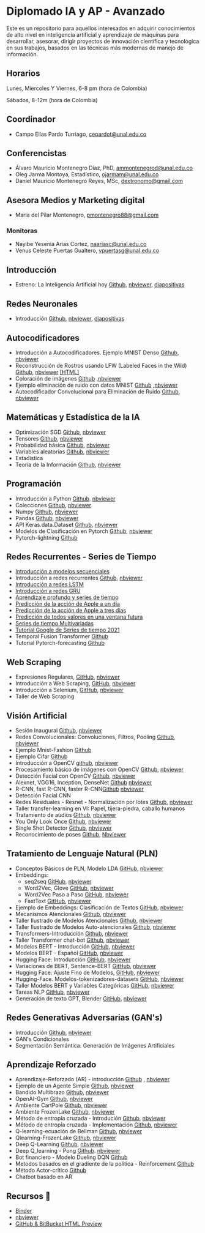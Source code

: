 # Diplomado IA y AP - Avanzado
Este es un repositorio para aquellos interesados en adquirir conocimientos de alto nivel en inteligencia artificial y aprendizaje de máquinas para desarrollar, asesorar, dirigir proyectos de innovación científica y tecnológica en sus trabajos, basados en las técnicas más modernas de manejo de información.
## Horarios 
Lunes, Miercoles Y Viernes, 6-8 pm (hora de Colombia) 

Sábados, 8-12m (hora de Colombia)

## Coordinador
- Campo Elías Pardo Turriago, cepardot@unal.edu.co
## Conferencistas 
- Álvaro Mauricio Montenegro Díaz, PhD, ammontenegrod@unal.edu.co 
- Oleg Jarma Montoya, Estadístico, ojarmam@unal.edu.co 
- Daniel Mauricio Montenegro Reyes, MSc, dextronomo@gmail.com
## Asesora Medios y Marketing digital
- Maria del Pilar Montenegro, pmontenegro88@gmail.com
 ### Monitoras 
 - Nayibe Yesenia Arias Cortez, naariasc@unal.edu.co 
 - Venus Celeste Puertas Gualtero, vpuertasg@unal.edu.co
## Introducción
 - Estreno: La Inteligencia Artificial hoy [Github](https://github.com/AprendizajeProfundo/Diplomado-Avanzado/blob/main/A%20Introducci%C3%B3n/Cuadernos/IA_Estado_Arte.ipynb), [nbviewer](https://nbviewer.org/github/AprendizajeProfundo/Diplomado-Avanzado/blob/main/A%20Introducci%C3%B3n/Cuadernos/IA_Estado_Arte.ipynb), [diapositivas](https://nbviewer.org/github/AprendizajeProfundo/Diplomado-Avanzado/blob/main/A%20Introducci%C3%B3n/Presentaciones/Estado_del_Arte-1.html#/)

 ## Redes Neuronales
 - Introducción [Github](https://github.com/AprendizajeProfundo/Diplomado-Avanzado/blob/main/Redes%20Neuronales/Cuadernos/RedesNeuronales_intro.ipynb), [nbviewer](https://nbviewer.org/github/AprendizajeProfundo/Diplomado-Avanzado/blob/main/Redes%20Neuronales/Cuadernos/RedesNeuronales_intro.ipynb), [diapositivas](https://nbviewer.org/github/AprendizajeProfundo/Diplomado-Avanzado/blob/main/Redes%20Neuronales/Presentaciones/RedesNeuronales_intro.slides.html)
 
## Autocodificadores
- Introducción a Autocodificadores. Ejemplo MNIST Denso [Github](https://github.com/AprendizajeProfundo/Diplomado-Avanzado/blob/main/Autocodificadores/Cuadernos/ae_Example_Dense_mnist.ipynb), [nbviewer](https://nbviewer.jupyter.org/github/AprendizajeProfundo/Diplomado/blob/master/Temas/Módulo%206-%20Autocodificadores/1.%20Autocodificadores%20generales/Cuadernos/ae_Example_Dense_mnist.ipynb)
- Reconstrucción de Rostros usando LFW (Labeled Faces in the Wild)  [Github](https://github.com/AprendizajeProfundo/Diplomado-Avanzado/blob/main/Autocodificadores/Cuadernos/ae_Example_Dense_Face_Recover.ipynb), [nbviewer](https://nbviewer.jupyter.org/github/AprendizajeProfundo/Diplomado/blob/master/Temas/M%C3%B3dulo%206-%20Autocodificadores/1.%20Autocodificadores%20generales/Cuadernos/ae_Example_Dense_Face_Recover.ipynb)
[[HTML]](https://htmlpreview.github.io/?https://github.com/AprendizajeProfundo/Diplomado/blob/master/Temas/M%C3%B3dulo%206-%20Autocodificadores/1.%20Autocodificadores%20generales/Cuadernos/ae_Example_Dense_Face_Recover.html)
- Coloración de imágenes [Github](https://github.com/AprendizajeProfundo/Diplomado-Avanzado/blob/main/Autocodificadores/Cuadernos/ae_Autoencoder_Colorizing.ipynb)  ,[nbviewer](https://nbviewer.jupyter.org/github/AprendizajeProfundo/Diplomado/blob/master/Temas/Módulo%206-%20Autocodificadores/1.%20Autocodificadores%20generales/Cuadernos/ae_Autoencoder_Colorizing.ipynb)
- Ejemplo eliminación de ruido con datos MNIST [Github](https://github.com/AprendizajeProfundo/Diplomado-Avanzado/blob/main/Autocodificadores/Cuadernos/ae_Eliminacion_ruido_MNIST.ipynb) ,[nbviewer](https://nbviewer.jupyter.org/github/AprendizajeProfundo/Diplomado/blob/master/Temas/M%C3%B3dulo%206-%20Autocodificadores/1.%20Autocodificadores%20generales/Cuadernos/ae_Eliminacion_ruido_MNIST.ipynb)
- Autocodificador Convolucional para Eliminación de Ruido [Github](https://github.com/AprendizajeProfundo/Diplomado-Avanzado/blob/main/Autocodificadores/Cuadernos/Noise_Elimination_Conv.ipynb), [nbviewer](https://nbviewer.jupyter.org/github/AprendizajeProfundo/Diplomado/blob/master/Temas/M%C3%B3dulo%206-%20Autocodificadores/1.%20Autocodificadores%20generales/Cuadernos/Noise_Elimination_Conv.ipynb)


 ## Matemáticas y Estadística de la IA
 - Optimización SGD [Github](https://github.com/AprendizajeProfundo/Diplomado-Avanzado/blob/main/Matem%C3%A1ticas%20y%20Estad%C3%ADstica%20de%20la%20IA/Cuadernos/optimizacion_sgd.ipynb), [nbviewer](https://nbviewer.org/github/AprendizajeProfundo/Diplomado-Avanzado/blob/main/Matem%C3%A1ticas%20y%20Estad%C3%ADstica%20de%20la%20IA/Cuadernos/optimizacion_sgd.ipynb)
 - Tensores [Github](https://github.com/AprendizajeProfundo/Diplomado-Avanzado/blob/main/Matem%C3%A1ticas%20y%20Estad%C3%ADstica%20de%20la%20IA/Cuadernos/Intro_Tensores_II.ipynb), [nbviewer](https://nbviewer.org/github/AprendizajeProfundo/Diplomado-Avanzado/blob/main/Matem%C3%A1ticas%20y%20Estad%C3%ADstica%20de%20la%20IA/Cuadernos/Intro_Tensores_II.ipynb)
 - Probabilidad básica [Github](https://github.com/AprendizajeProfundo/Diplomado-Avanzado/blob/main/Matem%C3%A1ticas%20y%20Estad%C3%ADstica%20de%20la%20IA/Cuadernos/Prob_Conceptos_Basicos.ipynb), [nbviewer](https://nbviewer.org/github/AprendizajeProfundo/Diplomado-Avanzado/blob/main/Matem%C3%A1ticas%20y%20Estad%C3%ADstica%20de%20la%20IA/Cuadernos/Prob_Conceptos_Basicos.ipynb)
 - Variables aleatorias [Github](https://github.com/AprendizajeProfundo/Diplomado-Avanzado/blob/main/Matem%C3%A1ticas%20y%20Estad%C3%ADstica%20de%20la%20IA/Cuadernos/Prob_Variables_Aleatorias.ipynb), [nbviewer](https://nbviewer.org/github/AprendizajeProfundo/Diplomado-Avanzado/blob/main/Matem%C3%A1ticas%20y%20Estad%C3%ADstica%20de%20la%20IA/Cuadernos/Prob_Variables_Aleatorias.ipynb)
 - Estadística
 - Teoría de la Información [Github](https://github.com/AprendizajeProfundo/Diplomado-Avanzado/blob/main/Matem%C3%A1ticas%20y%20Estad%C3%ADstica%20de%20la%20IA/Cuadernos/ti_Teoria_Informacion.ipynb), [nbviewer](https://nbviewer.org/github/AprendizajeProfundo/Diplomado-Avanzado/blob/main/Matem%C3%A1ticas%20y%20Estad%C3%ADstica%20de%20la%20IA/Cuadernos/ti_Teoria_Informacion.ipynb)
 ## Programación
 - Introducción a Python [Github](https://github.com/AprendizajeProfundo/Diplomado-Avanzado/blob/main/Programaci%C3%B3n/Cuadernos/Intro_Python.ipynb). [nbviewer](https://nbviewer.org/github/AprendizajeProfundo/Diplomado-Avanzado/blob/main/Programaci%C3%B3n/Cuadernos/Intro_Python.ipynb)
 - Colecciones [Github](https://github.com/AprendizajeProfundo/Diplomado-Avanzado/blob/main/Programaci%C3%B3n/Cuadernos/Colecciones.ipynb), [nbviewer](https://nbviewer.org/github/AprendizajeProfundo/Diplomado-Avanzado/blob/main/Programaci%C3%B3n/Cuadernos/Colecciones.ipynb)
 - Numpy [Github](https://github.com/AprendizajeProfundo/Diplomado-Avanzado/blob/main/Programaci%C3%B3n/Cuadernos/Taller_Numpy.ipynb), [nbviewer](https://nbviewer.org/github/AprendizajeProfundo/Diplomado-Avanzado/blob/main/Programaci%C3%B3n/Cuadernos/Taller_Numpy.ipynb)
 - Pandas [Github](https://github.com/AprendizajeProfundo/Diplomado-Avanzado/blob/main/Programaci%C3%B3n/Cuadernos/Taller_Pandas.ipynb), [nbviewer](https://nbviewer.org/github/AprendizajeProfundo/Diplomado-Avanzado/blob/main/Programaci%C3%B3n/Cuadernos/Taller_Pandas.ipynb)
 - API Keras.data.Dataset [Github](https://github.com/AprendizajeProfundo/Diplomado-Avanzado/blob/main/Programaci%C3%B3n/Cuadernos/La%20API%20tf.data.ipynb), [nbviewer](https://nbviewer.org/github/AprendizajeProfundo/Diplomado-Avanzado/blob/main/Programaci%C3%B3n/Cuadernos/La%20API%20tf.data.ipynb)
 - Modelos de  Clasificación en Pytorch [Github](https://github.com/AprendizajeProfundo/Diplomado-Avanzado/blob/main/Programaci%C3%B3n/Cuadernos/Pytorch_10_clasificacion.ipynb), [nbviewer](https://nbviewer.org/github/AprendizajeProfundo/Diplomado-Avanzado/blob/main/Programaci%C3%B3n/Cuadernos/Pytorch_10_clasificacion.ipynb)
 - Pytorch-lightning [Github](https://github.com/AprendizajeProfundo/Diplomado-Avanzado/blob/main/Programación/Cuadernos/Pytorch_lightning.ipynb)
 ## Redes Recurrentes - Series de Tiempo

  - [Introducción a modelos secuenciales](https://nbviewer.org/github/AprendizajeProfundo/Diplomado/blob/master/Temas/M%C3%B3dulo%205-%20Redes%20recurrentes/Cuadernos/rnr_Times_series_Intro.ipynb)
  - Introducción a redes recurrentes [Github](https://github.com/AprendizajeProfundo/Diplomado/blob/master/Temas/M%C3%B3dulo%205-%20Redes%20recurrentes/Cuadernos/rnn_Intro_Redes_Recurrentes.ipynb), [nbviewer](https://nbviewer.jupyter.org/github/AprendizajeProfundo/Diplomado/blob/master/Temas/M%C3%B3dulo%205-%20Redes%20recurrentes/Cuadernos/rnn_Intro_Redes_Recurrentes.ipynb)
  - [Introducción a redes LSTM](https://nbviewer.jupyter.org/github/AprendizajeProfundo/Diplomado/blob/master/Temas/M%C3%B3dulo%205-%20Redes%20recurrentes/Cuadernos/rnr_LSTM_Intro.ipynb)
  - [Introducción a redes GRU](https://nbviewer.jupyter.org/github/AprendizajeProfundo/Diplomado/blob/master/Temas/M%C3%B3dulo%205-%20Redes%20recurrentes/Cuadernos/rnr_GRU_Intro.ipynb)
  - [Aprendizaje profundo y series de tiempo ](https://nbviewer.jupyter.org/github/AprendizajeProfundo/Diplomado/blob/master/Temas/M%C3%B3dulo%205-%20Redes%20recurrentes/Cuadernos/rnr_Times_series_Intro-lstm.ipynb)
  - [Predicción de la acción de Apple a un día](https://nbviewer.jupyter.org/github/AprendizajeProfundo/Diplomado/blob/master/Temas/M%C3%B3dulo%205-%20Redes%20recurrentes/Cuadernos/rnr_accion_Apple_Prediccion_un_dia-dropout.ipynb)
  - [Predicción de la acción de Apple a tres días](https://nbviewer.jupyter.org/github/AprendizajeProfundo/Diplomado/blob/master/Temas/M%C3%B3dulo%205-%20Redes%20recurrentes/Cuadernos/rnr_accion_Apple_Prediccion_tres_dias-dropout-.ipynb)
  - [Predicción de todos valores en una ventana futura](https://nbviewer.jupyter.org/github/AprendizajeProfundo/Diplomado/blob/master/Temas/M%C3%B3dulo%205-%20Redes%20recurrentes/Cuadernos/rnr_accion_Apple_Prediccion_tres_dias-multiple-.ipynb)
  - [Series de tiempo  Multivariadas](https://nbviewer.jupyter.org/github/AprendizajeProfundo/Diplomado/blob/master/Temas/Módulo%205-%20Redes%20recurrentes/Cuadernos/rnrTimes_series_Multivariate.ipynb)
   - [Tutorial Google de Series de tiempo 2021](https://nbviewer.jupyter.org/github/AprendizajeProfundo/Diplomado/blob/master/Temas/M%C3%B3dulo%205-%20Redes%20recurrentes/Cuadernos/rnr_google_time_series.ipynb)
   - Temporal Fusion Transformer [Github](https://github.com/AprendizajeProfundo/Diplomado-Avanzado/blob/main/Series%20de%20Tiempo/Cuadernos/Temporal_Fusion_Transformer.ipynb)
   - Tutorial Pytorch-forecasting [Github](https://github.com/AprendizajeProfundo/Diplomado-Avanzado/blob/main/Series%20de%20Tiempo/Cuadernos/Pytorch_forecasting.ipynb)

 ## Web Scraping
 - Expresiones Regulares, [GitHub](https://github.com/AprendizajeProfundo/Diplomado-Avanzado/blob/main/Web%20Scraping/Cuadernos/Taller_Regex.ipynb), [nbviewer](https://nbviewer.org/github/AprendizajeProfundo/Diplomado-Avanzado/blob/main/Web%20Scraping/Cuadernos/Taller_Regex.ipynb)
 - Introducción a Web Scraping, [GitHub](https://github.com/AprendizajeProfundo/Diplomado-Avanzado/blob/main/Web%20Scraping/Cuadernos/Web_Scraping_Intro.ipynb), [nbviewer](https://nbviewer.org/github/AprendizajeProfundo/Diplomado-Avanzado/blob/main/Web%20Scraping/Cuadernos/Web_Scraping_Intro.ipynb)
 - Introducción a Selenium, [GitHub](https://github.com/AprendizajeProfundo/Diplomado-Avanzado/blob/main/Web%20Scraping/Cuadernos/Web_Scraping_Selenium.ipynb), [nbviewer](https://nbviewer.org/github/AprendizajeProfundo/Diplomado-Avanzado/blob/main/Web%20Scraping/Cuadernos/Web_Scraping_Selenium.ipynb)
 - Taller de Web Scraping
 ## Visión Artificial
 - Sesión Inaugural [Github](https://github.com/AprendizajeProfundo/Diplomado-Avanzado/blob/main/Visi%C3%B3n%20Artificial/Cuadernos/sesion_inaugural.ipynb), [nbviewer](https://nbviewer.org/github/AprendizajeProfundo/Diplomado-Avanzado/blob/main/Visi%C3%B3n%20Artificial/Cuadernos/sesion_inaugural.ipynb)
 - Redes Convolucionales: Convoluciones, Filtros, Pooling [Github](https://github.com/AprendizajeProfundo/Diplomado-Avanzado/blob/main/Visi%C3%B3n%20Artificial/Cuadernos/Convolucion_definicion.ipynb), [nbviewer](https://nbviewer.org/github/AprendizajeProfundo/Diplomado-Avanzado/blob/main/Visi%C3%B3n%20Artificial/Cuadernos/Convolucion_definicion.ipynb)
 - Ejemplo Mnist-Fashion [Github](https://github.com/AprendizajeProfundo/Diplomado-Avanzado/blob/main/Visión%20Artificial/Cuadernos/taller_ejemplo_mnist.ipynb)
 - Ejemplo Cifar [Github](https://github.com/AprendizajeProfundo/Diplomado-Avanzado/blob/main/Visión%20Artificial/Cuadernos/TallerCifar.ipynb)
 - Introducción a OpenCV [github](https://github.com/AprendizajeProfundo/Diplomado-Avanzado/blob/main/Visi%C3%B3n%20Artificial/Cuadernos/intro_opencv.ipynb), [nbviewer](https://nbviewer.org/github/AprendizajeProfundo/Diplomado-Avanzado/blob/main/Visi%C3%B3n%20Artificial/Cuadernos/intro_opencv.ipynb)
 - Procesamiento básico de imágenes con OpenCV [Github](https://github.com/AprendizajeProfundo/Diplomado-Avanzado/blob/main/Visi%C3%B3n%20Artificial/Cuadernos/procesamiento_imagenes.ipynb), [nbviewer](https://nbviewer.org/github/AprendizajeProfundo/Diplomado-Avanzado/blob/main/Visi%C3%B3n%20Artificial/Cuadernos/procesamiento_imagenes.ipynb)
 - Detección Facial con OpenCV [Github](https://github.com/AprendizajeProfundo/Diplomado-Avanzado/blob/main/Visi%C3%B3n%20Artificial/Cuadernos/rostros_opencv.ipynb), [nbviewer](https://nbviewer.org/github/AprendizajeProfundo/Diplomado-Avanzado/blob/main/Visi%C3%B3n%20Artificial/Cuadernos/rostros_opencv.ipynb)
 - Alexnet, VGG16, Inception, DenseNet [Github](https://github.com/AprendizajeProfundo/Diplomado-Avanzado/blob/main/Visi%C3%B3n%20Artificial/Cuadernos/clasificacion_moderna.ipynb) [nbviewer](https://nbviewer.org/github/AprendizajeProfundo/Diplomado-Avanzado/blob/main/Visi%C3%B3n%20Artificial/Cuadernos/clasificacion_moderna.ipynb)
 - R-CNN, fast R-CNN, faster R-CNN[Github](https://github.com/AprendizajeProfundo/Diplomado-Avanzado/blob/main/Visi%C3%B3n%20Artificial/Cuadernos/deteccion_objetos_rcnn.ipynb) [nbviewer](https://nbviewer.org/github/AprendizajeProfundo/Diplomado-Avanzado/blob/main/Visi%C3%B3n%20Artificial/Cuadernos/deteccion_objetos_rcnn.ipynb)
 - Detección Facial CNN
 - Redes Residuales - Resnet - Normalización por lotes [Github](https://github.com/AprendizajeProfundo/Diplomado-Avanzado/blob/main/Visi%C3%B3n%20Artificial/Cuadernos/redes_residuales.ipynb), [nbviewer](https://nbviewer.org/github/AprendizajeProfundo/Diplomado-Avanzado/blob/main/Visi%C3%B3n%20Artificial/Cuadernos/redes_residuales.ipynb)
 - Taller transfer-learning en VI: Papel, tijera-piedra, caballo humanos
 - Tratamiento de audios [Github](https://github.com/AprendizajeProfundo/Diplomado-Avanzado/blob/main/Visi%C3%B3n%20Artificial/Cuadernos/tratamiento_audios.ipynb), [nbviewer](https://nbviewer.org/github/AprendizajeProfundo/Diplomado-Avanzado/blob/main/Visi%C3%B3n%20Artificial/Cuadernos/tratamiento_audios.ipynb)
 - You Only Look Once [Github](https://github.com/AprendizajeProfundo/Diplomado-Avanzado/blob/main/Visi%C3%B3n%20Artificial/Cuadernos/yolo.ipynb), [nbviewer](https://nbviewer.org/github/AprendizajeProfundo/Diplomado-Avanzado/blob/main/Visi%C3%B3n%20Artificial/Cuadernos/yolo.ipynb)
 - Single Shot Detector [Github](https://github.com/AprendizajeProfundo/Diplomado-Avanzado/blob/main/Visi%C3%B3n%20Artificial/Cuadernos/single_shot_detector.ipynb), [nbviewer](https://nbviewer.org/github/AprendizajeProfundo/Diplomado-Avanzado/blob/main/Visi%C3%B3n%20Artificial/Cuadernos/single_shot_detector.ipynb)
 - Reconocimiento de poses [Github](https://github.com/AprendizajeProfundo/Diplomado-Avanzado/blob/main/Visi%C3%B3n%20Artificial/Cuadernos/estimacion_poses.ipynb), [Nbviewer](https://nbviewer.org/github/AprendizajeProfundo/Diplomado-Avanzado/blob/main/Visi%C3%B3n%20Artificial/Cuadernos/estimacion_poses.ipynb)
 ## Tratamiento de Lenguaje Natural (PLN)
 - Conceptos Básicos de PLN, Modelo LDA [GitHub](https://github.com/AprendizajeProfundo/Diplomado-Avanzado/blob/main/Tratamiento%20de%20Lenguaje%20Natural%20(PLN)/Cuadernos/nlp_Introduccion.ipynb), [nbviewer](https://nbviewer.org/github/AprendizajeProfundo/Diplomado-Avanzado/blob/main/Tratamiento%20de%20Lenguaje%20Natural%20%28PLN%29/Cuadernos/nlp_Introduccion.ipynb)
 - Embeddings: 
     - seq2seq [GitHub](https://github.com/AprendizajeProfundo/Diplomado-Avanzado/blob/main/Tratamiento%20de%20Lenguaje%20Natural%20(PLN)/Cuadernos/nlp_seq2seq_traductor.ipynb), [nbviewer](https://nbviewer.org/github/AprendizajeProfundo/Diplomado-Avanzado/blob/main/Tratamiento%20de%20Lenguaje%20Natural%20%28PLN%29/Cuadernos/nlp_seq2seq_traductor.ipynb)
     - Word2Vec, Glove [GitHub](https://github.com/AprendizajeProfundo/Diplomado-Avanzado/blob/main/Tratamiento%20de%20Lenguaje%20Natural%20(PLN)/Cuadernos/nlp_Clustering_docs.ipynb), [nbviewer](https://nbviewer.org/github/AprendizajeProfundo/Diplomado-Avanzado/blob/main/Tratamiento%20de%20Lenguaje%20Natural%20%28PLN%29/Cuadernos/nlp_Clustering_docs.ipynb)
     - Word2Vec Paso a Paso [GitHub](https://github.com/AprendizajeProfundo/Diplomado-Avanzado/blob/main/Tratamiento%20de%20Lenguaje%20Natural%20(PLN)/Cuadernos/nlp_word2vec.ipynb), [nbviewer](https://nbviewer.org/github/AprendizajeProfundo/Diplomado-Avanzado/blob/main/Tratamiento%20de%20Lenguaje%20Natural%20%28PLN%29/Cuadernos/nlp_word2vec.ipynb)
     - FastText [GitHub](https://github.com/AprendizajeProfundo/Diplomado-Avanzado/blob/main/Tratamiento%20de%20Lenguaje%20Natural%20(PLN)/Cuadernos/nlp_FastText_Intro.ipynb), [nbviewer](https://nbviewer.org/github/AprendizajeProfundo/Diplomado-Avanzado/blob/main/Tratamiento%20de%20Lenguaje%20Natural%20%28PLN%29/Cuadernos/nlp_FastText_Intro.ipynb)
 - Ejemplo de Embeddings: Clasificación de Textos [GitHub](https://github.com/AprendizajeProfundo/Diplomado-Avanzado/blob/main/Tratamiento%20de%20Lenguaje%20Natural%20(PLN)/Cuadernos/nlp_Practica.ipynb), [nbviewer](https://nbviewer.org/github/AprendizajeProfundo/Diplomado-Avanzado/blob/main/Tratamiento%20de%20Lenguaje%20Natural%20%28PLN%29/Cuadernos/nlp_Practica.ipynb)
 - Mecanismos Atencionales [Github](https://github.com/AprendizajeProfundo/Diplomado-Avanzado/blob/main/Tratamiento%20de%20Lenguaje%20Natural%20(PLN)/Cuadernos/pln_sesion_04_01_mecanismos_atencion.ipynb), [nbviewer](https://nbviewer.org/github/AprendizajeProfundo/Diplomado-Avanzado/blob/main/Tratamiento%20de%20Lenguaje%20Natural%20%28PLN%29/Cuadernos/pln_sesion_04_01_mecanismos_atencion.ipynb)
 - Taller Ilustrado de Modelos Atencionales [Github](https://github.com/AprendizajeProfundo/Diplomado-Avanzado/blob/main/Tratamiento%20de%20Lenguaje%20Natural%20(PLN)/Cuadernos/pln_sesion_04_02_atencion_pln.ipynb), [nbviewer](https://nbviewer.org/github/AprendizajeProfundo/Diplomado-Avanzado/blob/main/Tratamiento%20de%20Lenguaje%20Natural%20%28PLN%29/Cuadernos/pln_sesion_04_02_atencion_pln.ipynb)
 - Taller Ilustrado de Modelos Auto-atencionales [Github](https://github.com/AprendizajeProfundo/Diplomado-Avanzado/blob/main/Tratamiento%20de%20Lenguaje%20Natural%20(PLN)/Cuadernos/pln_sesion_04_03_auto_atencion_pln.ipynb), [nbviewer](https://nbviewer.org/github/AprendizajeProfundo/Diplomado-Avanzado/blob/main/Tratamiento%20de%20Lenguaje%20Natural%20%28PLN%29/Cuadernos/pln_sesion_04_03_auto_atencion_pln.ipynb) 
 - Transformers-Introducción [Github](https://github.com/AprendizajeProfundo/Diplomado-Avanzado/blob/main/Tratamiento%20de%20Lenguaje%20Natural%20(PLN)/Cuadernos/nlp_Transformers-TF2.ipynb), [nbviewer]()
 - Taller Transformer chat-bot [Github](https://github.com/AprendizajeProfundo/Diplomado-Avanzado/blob/main/Tratamiento%20de%20Lenguaje%20Natural%20(PLN)/Cuadernos/pln_sesion_05_02_transformer_chatbot-Alvaro.ipynb), [nbviewer](https://nbviewer.org/github/AprendizajeProfundo/Diplomado-Avanzado/blob/main/Tratamiento%20de%20Lenguaje%20Natural%20%28PLN%29/Cuadernos/pln_sesion_05_02_transformer_chatbot-Alvaro.ipynb)
 - Modelos BERT - Introducción [GitHub](https://github.com/AprendizajeProfundo/Diplomado-Avanzado/blob/main/Tratamiento%20de%20Lenguaje%20Natural%20(PLN)/Cuadernos/nlp_BERT_Intro.ipynb), [nbviewer](https://nbviewer.org/github/AprendizajeProfundo/Diplomado-Avanzado/blob/main/Tratamiento%20de%20Lenguaje%20Natural%20%28PLN%29/Cuadernos/nlp_BERT_Intro.ipynb)
 - Modelos BERT - Español [GitHub](https://github.com/AprendizajeProfundo/Diplomado-Avanzado/blob/main/Tratamiento%20de%20Lenguaje%20Natural%20(PLN)/Cuadernos/nlp_HuggingFace_06_BERT_pretraining_sp.ipynb), [nbviewer](https://nbviewer.org/github/AprendizajeProfundo/Diplomado-Avanzado/blob/main/Tratamiento%20de%20Lenguaje%20Natural%20%28PLN%29/Cuadernos/nlp_HuggingFace_06_BERT_pretraining_sp.ipynb)
 - Hugging Face: Introducción [GitHub](https://github.com/AprendizajeProfundo/Diplomado-Avanzado/blob/main/Tratamiento%20de%20Lenguaje%20Natural%20(PLN)/Cuadernos/nlp_HuggingFace_01_pipeline.ipynb), [nbviewer](https://nbviewer.org/github/AprendizajeProfundo/Diplomado-Avanzado/blob/main/Tratamiento%20de%20Lenguaje%20Natural%20%28PLN%29/Cuadernos/nlp_HuggingFace_01_pipeline.ipynb)
 - Variaciones de BERT, Sentence-BERT [GitHub](https://github.com/AprendizajeProfundo/Diplomado-Avanzado/blob/main/Tratamiento%20de%20Lenguaje%20Natural%20(PLN)/Cuadernos/nlp_BERT_GLUE_variaciones.ipynb), [nbviewer](https://nbviewer.org/github/AprendizajeProfundo/Diplomado-Avanzado/blob/main/Tratamiento%20de%20Lenguaje%20Natural%20%28PLN%29/Cuadernos/nlp_BERT_GLUE_variaciones.ipynb)
 - Hugging Face: Ajuste Fino de Modelos, [GitHub](https://github.com/AprendizajeProfundo/Diplomado-Avanzado/blob/main/Tratamiento%20de%20Lenguaje%20Natural%20(PLN)/Cuadernos/nlp_BERT_fine_tuning.ipynb), [nbviewer](https://nbviewer.org/github/AprendizajeProfundo/Diplomado-Avanzado/blob/main/Tratamiento%20de%20Lenguaje%20Natural%20%28PLN%29/Cuadernos/nlp_BERT_fine_tuning.ipynb)
 - Hugging-Face. Modelos-tokenizadores-datasets [GitHub](https://github.com/AprendizajeProfundo/Diplomado-Avanzado/blob/main/Tratamiento%20de%20Lenguaje%20Natural%20(PLN)/Cuadernos/nlp_tokenizadores_datasets.ipynb), [nbviewer](https://nbviewer.org/github/AprendizajeProfundo/Diplomado-Avanzado/blob/main/Tratamiento%20de%20Lenguaje%20Natural%20%28PLN%29/Cuadernos/nlp_tokenizadores_datasets.ipynb)
 - Taller Modelos BERT y Variables Categóricas [GitHub](https://github.com/AprendizajeProfundo/Diplomado-Avanzado/blob/main/Tratamiento%20de%20Lenguaje%20Natural%20(PLN)/Cuadernos/nlp_BERT_Numerical_Categorical.ipynb), [nbviewer](https://nbviewer.org/github/AprendizajeProfundo/Diplomado-Avanzado/blob/main/Tratamiento%20de%20Lenguaje%20Natural%20%28PLN%29/Cuadernos/nlp_BERT_Numerical_Categorical.ipynb)
 - Tareas NLP [GitHub](https://github.com/AprendizajeProfundo/Diplomado-Avanzado/blob/main/Tratamiento%20de%20Lenguaje%20Natural%20(PLN)/Cuadernos/nlp_BERT_tasks.ipynb), [nbviewer](https://nbviewer.org/github/AprendizajeProfundo/Diplomado-Avanzado/blob/main/Tratamiento%20de%20Lenguaje%20Natural%20%28PLN%29/Cuadernos/nlp_BERT_tasks.ipynb)
 - Generación de texto GPT, Blender [GitHub](https://github.com/AprendizajeProfundo/Diplomado-Avanzado/blob/main/Tratamiento%20de%20Lenguaje%20Natural%20(PLN)/Cuadernos/nlp_GPT.ipynb), [nbviewer](https://nbviewer.org/github/AprendizajeProfundo/Diplomado-Avanzado/blob/main/Tratamiento%20de%20Lenguaje%20Natural%20%28PLN%29/Cuadernos/nlp_GPT.ipynb)
 ## Redes Generativas Adversarias (GAN's)
 - Introducción [Github](https://github.com/AprendizajeProfundo/Diplomado-Avanzado/blob/main/Visi%C3%B3n%20Artificial/Cuadernos/redes_generativas_adversarias.ipynb), [nbviewer](https://nbviewer.org/github/AprendizajeProfundo/Diplomado-Avanzado/blob/main/Visi%C3%B3n%20Artificial/Cuadernos/redes_generativas_adversarias.ipynb)
 - GAN's Condicionales
 - Segmentación Semántica. Generación de Imágenes Artificiales
 ## Aprendizaje Reforzado
 - Aprendizaje-Reforzado (AR) - introducción [Github](https://github.com/AprendizajeProfundo/Diplomado-Avanzado/blob/main/Aprendizaje%20Reforzado/Cuadernos/ar_Aprendizaje_Reforzado_Intro.ipynb)  , [nbviewer](https://nbviewer.org/github/AprendizajeProfundo/Diplomado-Avanzado/blob/main/Aprendizaje%20Reforzado/Cuadernos/ar_Aprendizaje_Reforzado_Intro.ipynb)
 - Ejemplo de un Agente Simple [Github](https://github.com/AprendizajeProfundo/Diplomado-Avanzado/blob/main/Aprendizaje%20Reforzado/Cuadernos/ar_Agente_simple.ipynb), [nbviewer](https://nbviewer.org/github/AprendizajeProfundo/Diplomado-Avanzado/blob/main/Aprendizaje%20Reforzado/Cuadernos/ar_Agente_simple.ipynb)
 - Bandido Multibrazo [Github](https://github.com/AprendizajeProfundo/Diplomado-Avanzado/blob/main/Aprendizaje%20Reforzado/Cuadernos/ar_Bandido_Multi_brazo%20.ipynb), [nbviewer](https://nbviewer.org/github/AprendizajeProfundo/Diplomado-Avanzado/blob/main/Aprendizaje%20Reforzado/Cuadernos/ar_Bandido_Multi_brazo%20.ipynb)
 - OpenAI-Gym [Github](https://github.com/AprendizajeProfundo/Diplomado-Avanzado/blob/main/Aprendizaje%20Reforzado/Cuadernos/ar_OpenAI_Gym_Intro.ipynb), [nbviewer](https://nbviewer.org/github/AprendizajeProfundo/Diplomado-Avanzado/blob/main/Aprendizaje%20Reforzado/Cuadernos/ar_OpenAI_Gym_Intro.ipynb)
 - Ambiente CartPole [Github](https://github.com/AprendizajeProfundo/Diplomado-Avanzado/blob/main/Aprendizaje%20Reforzado/Cuadernos/ar_OpenAI_Gym_CartPole.ipynb), [nbviewer](https://nbviewer.org/github/AprendizajeProfundo/Diplomado-Avanzado/blob/main/Aprendizaje%20Reforzado/Cuadernos/ar_OpenAI_Gym_CartPole.ipynb)
 - Ambiente FrozenLake [Github](https://github.com/AprendizajeProfundo/Diplomado-Avanzado/blob/main/Aprendizaje%20Reforzado/Cuadernos/ar_OpenAI_Gym_Frozen_Lake.ipynb), [nbviewer](https://nbviewer.org/github/AprendizajeProfundo/Diplomado-Avanzado/blob/main/Aprendizaje%20Reforzado/Cuadernos/ar_OpenAI_Gym_Frozen_Lake.ipynb)
 - Método de entropía cruzada - Introdución [Github](https://github.com/AprendizajeProfundo/Diplomado-Avanzado/blob/main/Aprendizaje%20Reforzado/Cuadernos/ar_Metodo_Entropia_Cruzada_Introducci%C3%B3n.ipynb), [nbviewer](https://nbviewer.org/github/AprendizajeProfundo/Diplomado-Avanzado/blob/main/Aprendizaje%20Reforzado/Cuadernos/ar_Metodo_Entropia_Cruzada_Introducci%C3%B3n.ipynb)
 - Método de entropía cruzada - Implementación [Github](https://github.com/AprendizajeProfundo/Diplomado-Avanzado/blob/main/Aprendizaje%20Reforzado/Cuadernos/ar_Metodo_Entropia_Cruzada_implementacion.ipynb), [nbviewer](https://nbviewer.org/github/AprendizajeProfundo/Diplomado-Avanzado/blob/main/Aprendizaje%20Reforzado/Cuadernos/ar_Metodo_Entropia_Cruzada_implementacion.ipynb)
 - Q-learning-ecuación de Bellman [Github](https://github.com/AprendizajeProfundo/Diplomado-Avanzado/blob/main/Aprendizaje%20Reforzado/Cuadernos/ar_QLearning.ipynb), [nbviewer](https://nbviewer.org/github/AprendizajeProfundo/Diplomado-Avanzado/blob/main/Aprendizaje%20Reforzado/Cuadernos/ar_QLearning.ipynb)
 - Qlearning-FrozenLake [Github](https://github.com/AprendizajeProfundo/Diplomado-Avanzado/blob/main/Aprendizaje%20Reforzado/Cuadernos/ar_Q_Learning-02.ipynb), [nbviewer](https://nbviewer.org/github/AprendizajeProfundo/Diplomado-Avanzado/blob/main/Aprendizaje%20Reforzado/Cuadernos/ar_QLearning.ipynb)
 - Deep Q-Learning [Github](https://github.com/AprendizajeProfundo/Diplomado-Avanzado/blob/main/Aprendizaje%20Reforzado/Cuadernos/ar_DQN_Learning-02.ipynb), [nbviewer](https://nbviewer.org/github/AprendizajeProfundo/Diplomado-Avanzado/blob/main/Aprendizaje%20Reforzado/Cuadernos/ar_DQN_Learning-02.ipynb)
 - Deep Q_learning - Pong [Github](https://github.com/AprendizajeProfundo/Diplomado-Avanzado/blob/main/Aprendizaje%20Reforzado/Cuadernos/ar_DQN_Learning-Pong-ver_02.ipynb). [nbviewer](https://nbviewer.org/github/AprendizajeProfundo/Diplomado-Avanzado/blob/main/Aprendizaje%20Reforzado/Cuadernos/ar_DQN_Learning-Pong-ver_02.ipynb)
 - Bot financiero - Modelo Dueling DQN [Github](https://github.com/AprendizajeProfundo/Diplomado-Avanzado/blob/main/Aprendizaje%20Reforzado/Cuadernos/ar_trading.ipynb)
 - Metodos basados en el gradiente de la política - Reinforcement [Github](https://github.com/AprendizajeProfundo/Diplomado-Avanzado/blob/main/Aprendizaje%20Reforzado/Cuadernos/ar_Gradientes_Politica.ipynb)
 - Método Actor-crítico [Github](https://github.com/AprendizajeProfundo/Diplomado-Avanzado/blob/main/Aprendizaje%20Reforzado/Cuadernos/ar_Actor_Critico.ipynb)
 - Chatbot basado en AR
 ## Recursos :pushpin:
- [Binder](https://mybinder.org/)
- [nbviewer](https://nbviewer.jupyter.org/)
- [GitHub & BitBucket HTML Preview](https://htmlpreview.github.io/)
